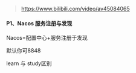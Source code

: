 > https://www.bilibili.com/video/av45084065

#### P1、Nacos 服务注册与发现

Nacos=配置中心+服务注册于发现

默认你可8848



learn 与 study区别

